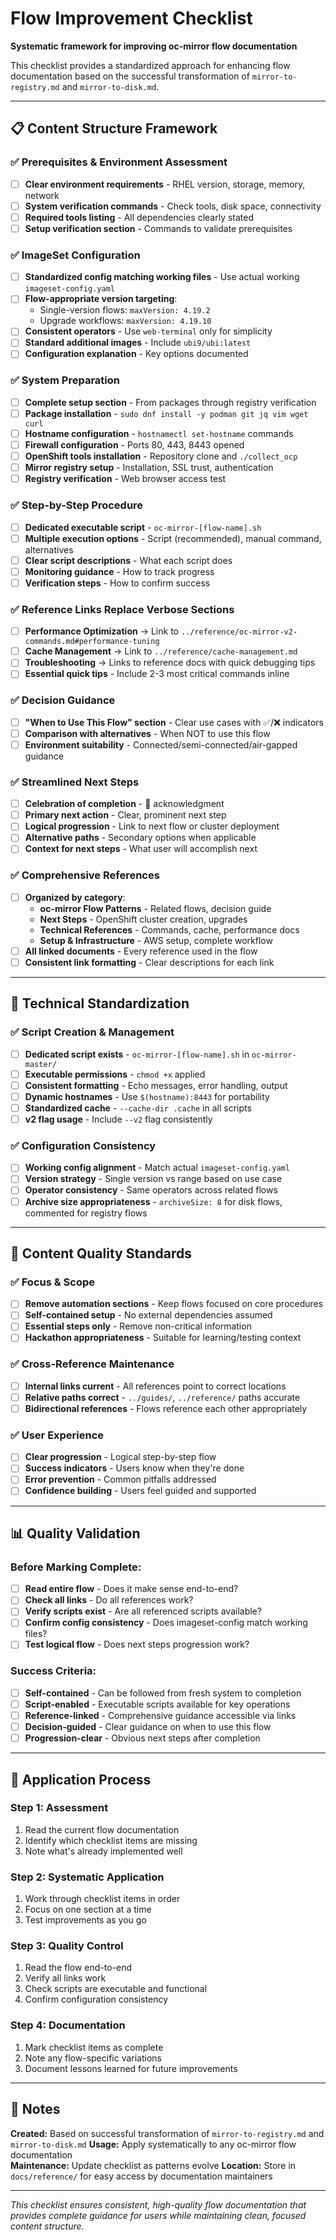 # Flow Improvement Checklist

**Systematic framework for improving oc-mirror flow documentation**

This checklist provides a standardized approach for enhancing flow documentation based on the successful transformation of `mirror-to-registry.md` and `mirror-to-disk.md`.

---

## 📋 Content Structure Framework

### **✅ Prerequisites & Environment Assessment**
- [ ] **Clear environment requirements** - RHEL version, storage, memory, network
- [ ] **System verification commands** - Check tools, disk space, connectivity  
- [ ] **Required tools listing** - All dependencies clearly stated
- [ ] **Setup verification section** - Commands to validate prerequisites

### **✅ ImageSet Configuration**
- [ ] **Standardized config matching working files** - Use actual working `imageset-config.yaml`
- [ ] **Flow-appropriate version targeting**:
  - Single-version flows: `maxVersion: 4.19.2` 
  - Upgrade workflows: `maxVersion: 4.19.10`
- [ ] **Consistent operators** - Use `web-terminal` only for simplicity
- [ ] **Standard additional images** - Include `ubi9/ubi:latest`
- [ ] **Configuration explanation** - Key options documented

### **✅ System Preparation**
- [ ] **Complete setup section** - From packages through registry verification
- [ ] **Package installation** - `sudo dnf install -y podman git jq vim wget curl`
- [ ] **Hostname configuration** - `hostnamectl set-hostname` commands
- [ ] **Firewall configuration** - Ports 80, 443, 8443 opened
- [ ] **OpenShift tools installation** - Repository clone and `./collect_ocp`
- [ ] **Mirror registry setup** - Installation, SSL trust, authentication
- [ ] **Registry verification** - Web browser access test

### **✅ Step-by-Step Procedure**
- [ ] **Dedicated executable script** - `oc-mirror-[flow-name].sh` 
- [ ] **Multiple execution options** - Script (recommended), manual command, alternatives
- [ ] **Clear script descriptions** - What each script does
- [ ] **Monitoring guidance** - How to track progress
- [ ] **Verification steps** - How to confirm success

### **✅ Reference Links Replace Verbose Sections**
- [ ] **Performance Optimization** → Link to `../reference/oc-mirror-v2-commands.md#performance-tuning`
- [ ] **Cache Management** → Link to `../reference/cache-management.md`
- [ ] **Troubleshooting** → Links to reference docs with quick debugging tips
- [ ] **Essential quick tips** - Include 2-3 most critical commands inline

### **✅ Decision Guidance**
- [ ] **"When to Use This Flow" section** - Clear use cases with ✅/❌ indicators
- [ ] **Comparison with alternatives** - When NOT to use this flow
- [ ] **Environment suitability** - Connected/semi-connected/air-gapped guidance

### **✅ Streamlined Next Steps**
- [ ] **Celebration of completion** - 🎉 acknowledgment
- [ ] **Primary next action** - Clear, prominent next step
- [ ] **Logical progression** - Link to next flow or cluster deployment
- [ ] **Alternative paths** - Secondary options when applicable
- [ ] **Context for next steps** - What user will accomplish next

### **✅ Comprehensive References**
- [ ] **Organized by category**:
  - **oc-mirror Flow Patterns** - Related flows, decision guide
  - **Next Steps** - OpenShift cluster creation, upgrades
  - **Technical References** - Commands, cache, performance docs
  - **Setup & Infrastructure** - AWS setup, complete workflow
- [ ] **All linked documents** - Every reference used in the flow
- [ ] **Consistent link formatting** - Clear descriptions for each link

---

## 🔧 Technical Standardization

### **✅ Script Creation & Management**
- [ ] **Dedicated script exists** - `oc-mirror-[flow-name].sh` in `oc-mirror-master/`
- [ ] **Executable permissions** - `chmod +x` applied
- [ ] **Consistent formatting** - Echo messages, error handling, output
- [ ] **Dynamic hostnames** - Use `$(hostname):8443` for portability
- [ ] **Standardized cache** - `--cache-dir .cache` in all scripts
- [ ] **v2 flag usage** - Include `--v2` flag consistently

### **✅ Configuration Consistency**
- [ ] **Working config alignment** - Match actual `imageset-config.yaml` 
- [ ] **Version strategy** - Single version vs range based on use case
- [ ] **Operator consistency** - Same operators across related flows
- [ ] **Archive size appropriateness** - `archiveSize: 8` for disk flows, commented for registry flows

---

## 🎯 Content Quality Standards

### **✅ Focus & Scope**
- [ ] **Remove automation sections** - Keep flows focused on core procedures
- [ ] **Self-contained setup** - No external dependencies assumed
- [ ] **Essential steps only** - Remove non-critical information
- [ ] **Hackathon appropriateness** - Suitable for learning/testing context

### **✅ Cross-Reference Maintenance**
- [ ] **Internal links current** - All references point to correct locations
- [ ] **Relative paths correct** - `../guides/`, `../reference/` paths accurate
- [ ] **Bidirectional references** - Flows reference each other appropriately

### **✅ User Experience**
- [ ] **Clear progression** - Logical step-by-step flow
- [ ] **Success indicators** - Users know when they're done
- [ ] **Error prevention** - Common pitfalls addressed
- [ ] **Confidence building** - Users feel guided and supported

---

## 📊 Quality Validation

### **Before Marking Complete:**
- [ ] **Read entire flow** - Does it make sense end-to-end?
- [ ] **Check all links** - Do all references work?
- [ ] **Verify scripts exist** - Are all referenced scripts available?
- [ ] **Confirm config consistency** - Does imageset-config match working files?
- [ ] **Test logical flow** - Does next steps progression work?

### **Success Criteria:**
- [ ] **Self-contained** - Can be followed from fresh system to completion
- [ ] **Script-enabled** - Executable scripts available for key operations  
- [ ] **Reference-linked** - Comprehensive guidance accessible via links
- [ ] **Decision-guided** - Clear guidance on when to use this flow
- [ ] **Progression-clear** - Obvious next steps after completion

---

## 🚀 Application Process

### **Step 1: Assessment**
1. Read the current flow documentation
2. Identify which checklist items are missing
3. Note what's already implemented well

### **Step 2: Systematic Application** 
1. Work through checklist items in order
2. Focus on one section at a time
3. Test improvements as you go

### **Step 3: Quality Control**
1. Read the flow end-to-end
2. Verify all links work
3. Check scripts are executable and functional
4. Confirm configuration consistency

### **Step 4: Documentation**
1. Mark checklist items as complete
2. Note any flow-specific variations
3. Document lessons learned for future improvements

---

## 📝 Notes

**Created:** Based on successful transformation of `mirror-to-registry.md` and `mirror-to-disk.md`
**Usage:** Apply systematically to any oc-mirror flow documentation  
**Maintenance:** Update checklist as patterns evolve
**Location:** Store in `docs/reference/` for easy access by documentation maintainers

---

*This checklist ensures consistent, high-quality flow documentation that provides complete guidance for users while maintaining clean, focused content structure.*
